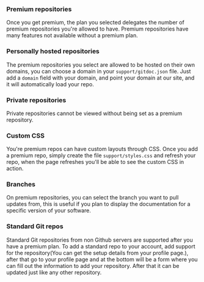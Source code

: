 ### Premium repositories
Once you get premium, the plan you selected delegates the number of premium repositories you're
allowed to have. Premium repositories have many features not available without a premium plan.

### Personally hosted repositories
The premium repositories you select are allowed to be hosted on their own domains, you can choose
a domain in your `support/gitdoc.json` file. Just add a `domain` field with your domain, and
point your domain at our site, and it will automatically load your repo.

### Private repositories
Private repositories cannot be viewed without being set as a premium repository.

### Custom CSS
You're premium repos can have custom layouts through CSS. Once you add a premium repo, simply create
the file `support/styles.css` and refresh your repo, when the page refreshes you'll be able to
see the custom CSS in action.

### Branches
On premium repositories, you can select the branch you want to pull updates from, this is useful
if you plan to display the documentation for a specific version of your software.

### Standard Git repos
Standard Git repositories from non Github servers are supported after you have a premium plan.
To add a standard repo to your account, add support for the repository(You can get the setup
details from your profile page.), after that go to your profile page and at the bottom will be
a form where you can fill out the information to add your repository. After that it can be updated
just like any other repository.
